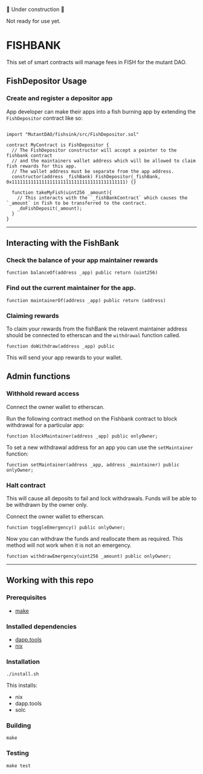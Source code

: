 🚧 Under construction 🚧

Not ready for use yet.

# FISHBANK

This set of smart contracts will manage fees in FISH for the mutant DAO.

## FishDepositor Usage

### Create and register a depositor app

App developer can make their apps into a fish burning app by extending the `FishDepositor` contract like so:

```solidity

import "MutantDAO/fishsink/src/FishDepositor.sol"

contract MyContract is FishDepositor {
  // The FishDepositor constructor will accept a pointer to the fishbank contract
  // and the maintainers wallet address which will be allowed to claim fish rewards for this app.
  // The wallet address must be separate from the app address.
  constructor(address _fishBank) FishDepositor(_fishBank, 0x111111111111111111111111111111111111111111) {}

  function takeMyFish(uint256 _amount){
    // This interacts with the `_fishBankContract` which causes the `_amount` in fish to be transferred to the contract.
    _doFishDeposit(_amount);
  }
}

```

---

## Interacting with the FishBank

### Check the balance of your app maintainer rewards

```solidity
function balanceOf(address _app) public return (uint256)
```

### Find out the current maintainer for the app.

```solidity
function maintainerOf(address _app) public return (address)
```

### Claiming rewards

To claim your rewards from the fishBank the relavent maintainer address should be connected to etherscan and the `withdrawal` function called.

```solidity
function doWithdraw(address _app) public
```

This will send your app rewards to your wallet.

## Admin functions

### Withhold reward access

Connect the owner wallet to etherscan.

Run the following contract method on the Fishbank contract to block withdrawal for a particular app:

```solidity
function blockMaintainer(address _app) public onlyOwner;
```

To set a new withdrawal address for an app you can use the `setMaintainer` function:

```solidity
function setMaintainer(address _app, address _maintainer) public onlyOwner;
```

### Halt contract

This will cause all deposits to fail and lock withdrawals. Funds will be able to be withdrawn by the owner only.

Connect the owner wallet to etherscan.

```solidity
function toggleEmergency() public onlyOwner;
```

Now you can withdraw the funds and reallocate them as required. This method will not work when it is not an emergency.

```solidity
function withdrawEmergency(uint256 _amount) public onlyOwner;
```

---

## Working with this repo

### Prerequisites

- [make](https://www.gnu.org/software/make/)

### Installed dependencies

- [dapp.tools](https://github.com/dapphub/dapptools)
- [nix](https://nixos.org)

### Installation

```
./install.sh
```

This installs:

- nix
- dapp.tools
- solc

### Building

```
make
```

### Testing

```
make test
```
